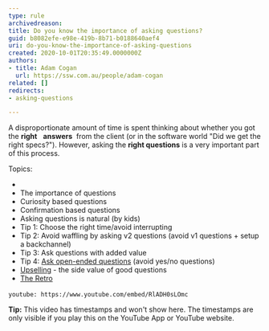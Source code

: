 ```yaml
---
type: rule
archivedreason: 
title: Do you know the importance of asking questions?
guid: b8082efe-e98e-419b-8b71-b0188640aef4
uri: do-you-know-the-importance-of-asking-questions
created: 2020-10-01T20:35:49.0000000Z
authors:
- title: Adam Cogan
  url: https://ssw.com.au/people/adam-cogan
related: []
redirects:
- asking-questions

---
```


A disproportionate amount of time is spent thinking about whether you got the  **right**   **answers**  from the client (or in the software world "Did we get the right specs?"). However,  asking the  **right questions** is a very important part of this process.


<!--endintro-->
 Topics:

* 
* The importance of questions
* Curiosity based questions
* Confirmation based questions
* Asking questions is natural (by kids)
* Tip 1: Choose the right time/avoid interrupting
* Tip 2: Avoid waffling by asking v2 questions (avoid v1 questions + setup a backchannel)
* Tip 3: Ask questions with added value
* Tip 4: [Ask open-ended questions](/ask-open-ended-questions) (avoid yes/no questions)
* [Upselling](/upsell-your-most-valuable-product-service) - the side value of good questions
* [The Retro](/do-you-do-a-retro)




`youtube: https://www.youtube.com/embed/RlADH0sLOmc`
 



**Tip:** This video has timestamps and won't show here. The timestamps are only visible if you play this on the YouTube App or YouTube website.
